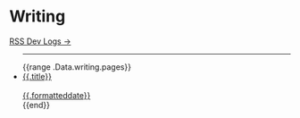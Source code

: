 # Writing

<div class="flex items-center justify-end gap-3">
    <a href="{{.Meta.BaseURL}}rss.xml">
        RSS
    </a>
    <a href="/devlogs">
        Dev Logs &rarr;
    </a>
</div>
<ul class="p-0 px-0">
<hr class="h-1 border-light"/>
{{range .Data.writing.pages}}
<li class="flex items-center justify-between gap-3 py-4 flex-direction">
<a class="text-gray !hover:no-underline !no-underline hover:text-dark" href="{{print  "/writing/" .slug}}">
<div class="inline-block">{{.title}}</div>
</br>
<div class="inline-block" class="date">{{.formatteddate}}</div>
</a>
</li>
{{end}}
</ul>
